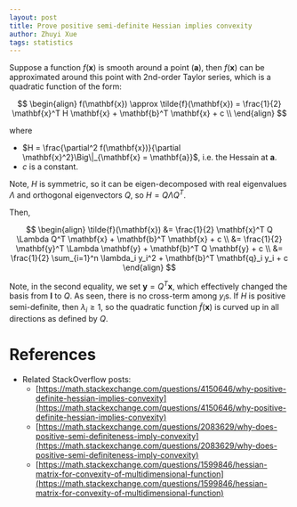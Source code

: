 ```yaml
---
layout: post
title: Prove positive semi-definite Hessian implies convexity
author: Zhuyi Xue
tags: statistics
---
```


Suppose a function $f(\mathbf{x})$ is smooth around a point ($\mathbf{a}$),
then $f(\mathbf{x})$ can be approximated around this point with 2nd-order
Taylor series, which is a quadratic function of the form:

$$
\begin{align}
f(\mathbf{x})
\approx \tilde{f}(\mathbf{x})
= \frac{1}{2} \mathbf{x}^T H \mathbf{x} + \mathbf{b}^T \mathbf{x} + c \\
\end{align}
$$

where

* $H = \frac{\partial^2 f(\mathbf{x})}{\partial \mathbf{x}^2}\Big\|_{\mathbf{x} = \mathbf{a}}$, i.e. the Hessain at $\mathbf{a}$.
* $c$ is a constant.

Note, $H$ is symmetric, so it can be eigen-decomposed with real eigenvalues $\Lambda$ and orthogonal eigenvectors $Q$, so $H = Q \Lambda Q^T$.

Then,

$$
\begin{align}
\tilde{f}(\mathbf{x})
&= \frac{1}{2} \mathbf{x}^T Q \Lambda Q^T \mathbf{x} + \mathbf{b}^T \mathbf{x} + c \\
&= \frac{1}{2} \mathbf{y}^T \Lambda \mathbf{y} + \mathbf{b}^T Q \mathbf{y} + c \\
&= \frac{1}{2} \sum_{i=1}^n \lambda_i y_i^2 + \mathbf{b}^T \mathbf{q}_i y_i + c
\end{align}
$$

Note, in the second equality, we set $\mathbf{y} = Q^T \mathbf{x}$, which
effectively changed the basis from $\mathbf{I}$ to $Q$. As seen, there is no
cross-term among $y_i$s. If $H$ is positive semi-definite, then $\lambda_i \ge
1$, so the quadratic function $\tilde{f}(\mathbf{x})$ is curved up in all
directions as defined by $Q$.


# References

* Related StackOverflow posts:
  * [https://math.stackexchange.com/questions/4150646/why-positive-definite-hessian-implies-convexity](https://math.stackexchange.com/questions/4150646/why-positive-definite-hessian-implies-convexity)
  * [https://math.stackexchange.com/questions/2083629/why-does-positive-semi-definiteness-imply-convexity](https://math.stackexchange.com/questions/2083629/why-does-positive-semi-definiteness-imply-convexity)
  * [https://math.stackexchange.com/questions/1599846/hessian-matrix-for-convexity-of-multidimensional-function](https://math.stackexchange.com/questions/1599846/hessian-matrix-for-convexity-of-multidimensional-function)
